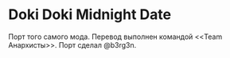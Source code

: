 # Doki Doki Midnight Date

Порт того самого мода.
Перевод выполнен командой <<Team Анархисты>>.
Порт сделал @b3rg3n.

